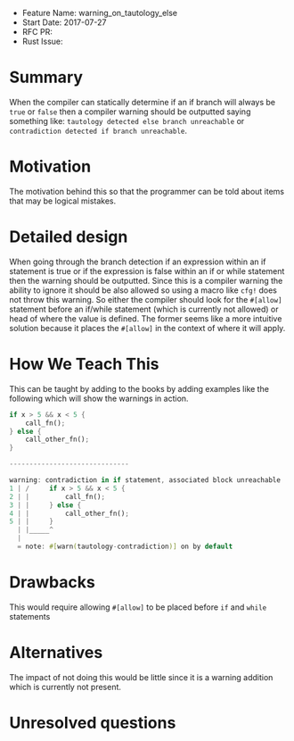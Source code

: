 - Feature Name: warning_on_tautology_else
- Start Date: 2017-07-27
- RFC PR:
- Rust Issue:

# Summary
[summary]: #summary

When the compiler can statically determine if an if branch will always be `true` or `false` then a compiler warning should be outputted saying something like: `tautology detected else branch unreachable` or `contradiction detected if branch unreachable`.

# Motivation
[motivation]: #motivation

The motivation behind this so that the programmer can be told about items that may be logical mistakes.

# Detailed design
[design]: #detailed-design

When going through the branch detection if an expression within an if statement is true or if the expression is false within an if or while statement then the warning should be outputted.
Since this is a compiler warning the ability to ignore it should be also allowed so using a macro like `cfg!` does not throw this warning.
So either the compiler should look for the `#[allow]` statement before an if/while statement (which is currently not allowed) or head of where the value is defined.
The former seems like a more intuitive solution because it places the `#[allow]` in the context of where it will apply.

# How We Teach This
[how-we-teach-this]: #how-we-teach-this

This can be taught by adding to the books by adding examples like the following which will show the warnings in action.

```rust
if x > 5 && x < 5 {
    call_fn();
} else {
    call_other_fn();
}

------------------------------

warning: contradiction in if statement, associated block unreachable
1 | /     if x > 5 && x < 5 {
2 | |         call_fn();
3 | |     } else {
4 | |         call_other_fn();
5 | |     }
  | |_____^
  |
  = note: #[warn(tautology-contradiction)] on by default
```

# Drawbacks
[drawbacks]: #drawbacks

This would require allowing `#[allow]` to be placed before `if` and `while` statements

# Alternatives
[alternatives]: #alternatives

The impact of not doing this would be little since it is a warning addition which is currently not present.

# Unresolved questions
[unresolved]: #unresolved-questions
